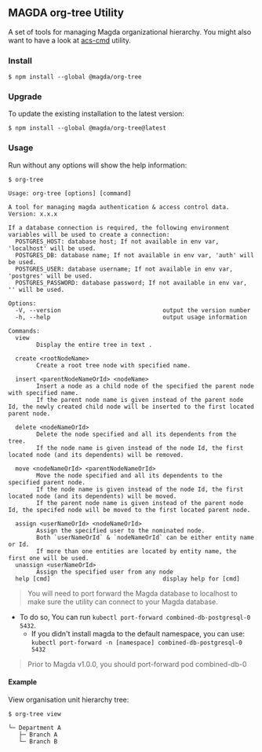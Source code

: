 ## MAGDA org-tree Utility

A set of tools for managing Magda organizational hierarchy. You might also want to have a look at [acs-cmd](https://www.npmjs.com/package/@magda/acs-cmd) utility.

### Install

```
$ npm install --global @magda/org-tree
```

### Upgrade

To update the existing installation to the latest version:

```
$ npm install --global @magda/org-tree@latest
```

### Usage

Run without any options will show the help information:

```
$ org-tree

Usage: org-tree [options] [command]

A tool for managing magda authentication & access control data. Version: x.x.x

If a database connection is required, the following environment variables will be used to create a connection:
  POSTGRES_HOST: database host; If not available in env var, 'localhost' will be used.
  POSTGRES_DB: database name; If not available in env var, 'auth' will be used.
  POSTGRES_USER: database username; If not available in env var, 'postgres' will be used.
  POSTGRES_PASSWORD: database password; If not available in env var, '' will be used.

Options:
  -V, --version                             output the version number
  -h, --help                                output usage information

Commands:
  view
        Display the entire tree in text .

  create <rootNodeName>
        Create a root tree node with specified name.

  insert <parentNodeNameOrId> <nodeName>
        Insert a node as a child node of the specified the parent node with specified name.
        If the parent node name is given instead of the parent node Id, the newly created child node will be inserted to the first located parent node.

  delete <nodeNameOrId>
        Delete the node specified and all its dependents from the tree.
        If the node name is given instead of the node Id, the first located node (and its dependents) will be removed.

  move <nodeNameOrId> <parentNodeNameOrId>
        Move the node specified and all its dependents to the specified parent node.
        If the node name is given instead of the node Id, the first located node (and its dependents) will be moved.
        If the parent node name is given instead of the parent node Id, the specifed node will be moved to the first located parent node.

  assign <userNameOrId> <nodeNameOrId>
        Assign the specified user to the nominated node.
        Both `userNameOrId` & `nodeNameOrId` can be either entity name or Id.
        If more than one entities are located by entity name, the first one will be used.
  unassign <userNameOrId>
        Assign the specified user from any node
  help [cmd]                                display help for [cmd]
```

> You will need to port forward the Magda database to localhost to make sure the utility can connect to your Magda database.

- To do so, You can run `kubectl port-forward combined-db-postgresql-0 5432`.
  - If you didn't install magda to the default namespace, you can use: `kubectl port-forward -n [namespace] combined-db-postgresql-0 5432`

> Prior to Magda v1.0.0, you should port-forward pod combined-db-0

#### Example

View organisation unit hierarchy tree:

```
$ org-tree view

└─ Department A
   ├─ Branch A
   └─ Branch B

```
